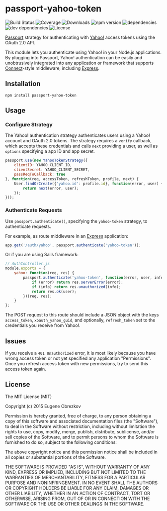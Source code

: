# passport-yahoo-token

![Build Status](https://img.shields.io/travis/ghaiklor/passport-yahoo-token.svg) ![Coverage](https://img.shields.io/coveralls/ghaiklor/passport-yahoo-token.svg) ![Downloads](https://img.shields.io/npm/dm/passport-yahoo-token.svg) ![npm version](https://img.shields.io/npm/v/passport-yahoo-token.svg) ![dependencies](https://img.shields.io/david/ghaiklor/passport-yahoo-token.svg) ![dev dependencies](https://img.shields.io/david/dev/ghaiklor/passport-yahoo-token.svg) ![License](https://img.shields.io/npm/l/passport-yahoo-token.svg)

[Passport](http://passportjs.org/) strategy for authenticating with [Yahoo!](http://www.yahoo.com/) access tokens using the OAuth 2.0 API.

This module lets you authenticate using Yahoo! in your Node.js applications.
By plugging into Passport, Yahoo! authentication can be easily and unobtrusively integrated into any application or framework that supports [Connect](http://www.senchalabs.org/connect/)-style middleware, including [Express](http://expressjs.com/).

## Installation

```shell
npm install passport-yahoo-token
```

## Usage

### Configure Strategy

The Yahoo! authentication strategy authenticates users using a Yahoo! account and OAuth 2.0 tokens.
The strategy requires a `verify` callback, which accepts these credentials and calls `next` providing a user, as well as `options` specifying a app ID and app secret.

```javascript
passport.use(new YahooTokenStrategy({
    clientID: YAHOO_CLIENT_ID,
    clientSecret: YAHOO_CLIENT_SECRET,
    passReqToCallback: true
}, function(req, accessToken, refreshToken, profile, next) {
    User.findOrCreate({'yahoo.id': profile.id}, function(error, user) {
        return next(error, user);
    });
}));
```

### Authenticate Requests

Use `passport.authenticate()`, specifying the `yahoo-token` strategy, to authenticate requests.

For example, as route middleware in an [Express](http://expressjs.com/) application:

```javascript
app.get('/auth/yahoo', passport.authenticate('yahoo-token'));
```

Or if you are using Sails framework:

```javascript
// AuthController.js
module.exports = {
    yahoo: function(req, res) {
        passport.authenticate('yahoo-token', function(error, user, info) {
            if (error) return res.serverError(error);
            if (info) return res.unauthorized(info);
            return res.ok(user);
        })(req, res);
    }
};
```

The POST request to this route should include a JSON object with the keys `access_token`, `xoauth_yahoo_guid`, and optionally, `refresh_token` set to the credentials you receive from Yahoo!.

## Issues

If you receive a `401 Unauthorized` error, it is most likely because you have wrong access token or not yet specified any application "Permissions".
Once you refresh access token with new permissions, try to send this access token again.

## License

The MIT License (MIT)

Copyright (c) 2015 Eugene Obrezkov

Permission is hereby granted, free of charge, to any person obtaining a copy
of this software and associated documentation files (the "Software"), to deal
in the Software without restriction, including without limitation the rights
to use, copy, modify, merge, publish, distribute, sublicense, and/or sell
copies of the Software, and to permit persons to whom the Software is
furnished to do so, subject to the following conditions:

The above copyright notice and this permission notice shall be included in all
copies or substantial portions of the Software.

THE SOFTWARE IS PROVIDED "AS IS", WITHOUT WARRANTY OF ANY KIND, EXPRESS OR
IMPLIED, INCLUDING BUT NOT LIMITED TO THE WARRANTIES OF MERCHANTABILITY,
FITNESS FOR A PARTICULAR PURPOSE AND NONINFRINGEMENT. IN NO EVENT SHALL THE
AUTHORS OR COPYRIGHT HOLDERS BE LIABLE FOR ANY CLAIM, DAMAGES OR OTHER
LIABILITY, WHETHER IN AN ACTION OF CONTRACT, TORT OR OTHERWISE, ARISING FROM,
OUT OF OR IN CONNECTION WITH THE SOFTWARE OR THE USE OR OTHER DEALINGS IN THE
SOFTWARE.
